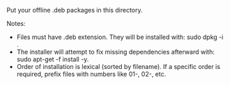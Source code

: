 Put your offline .deb packages in this directory.

Notes:
- Files must have .deb extension. They will be installed with: sudo dpkg -i <file>.
- The installer will attempt to fix missing dependencies afterward with: sudo apt-get -f install -y.
- Order of installation is lexical (sorted by filename). If a specific order is required, prefix files with numbers like 01-, 02-, etc.
